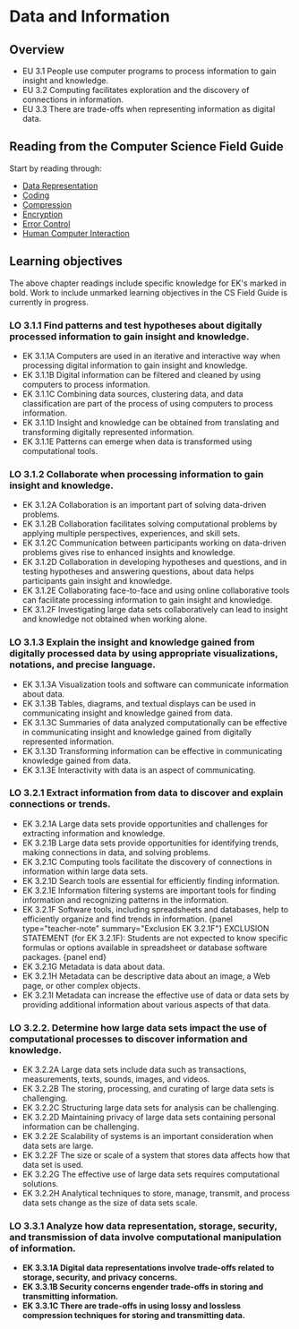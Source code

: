 # Data and Information

## Overview

- EU 3.1 People use computer programs to process information to gain insight and knowledge.
- EU 3.2 Computing facilitates exploration and the discovery of connections in information.
- EU 3.3 There are trade-offs when representing information as digital data.

## Reading from the Computer Science Field Guide

Start by reading through:

- [Data Representation](chapters/data-representation.html)
- [Coding](chapters/coding-introduction.html)
- [Compression](chapters/coding-compression.html)
- [Encryption](chapters/coding-encryption.html)
- [Error Control](chapters/coding-error-control.html)
- [Human Computer Interaction](chapters/human-computer-interaction.html)

## Learning objectives

The above chapter readings include specific knowledge for EK's marked in bold. Work to include unmarked learning objectives in the CS Field Guide is currently in progress.

### LO 3.1.1 Find patterns and test hypotheses about digitally processed information to gain insight and knowledge.

- EK 3.1.1A Computers are used in an iterative and interactive way when processing digital information to gain insight and knowledge.
- EK 3.1.1B Digital information can be filtered and cleaned by using computers to process information.
- EK 3.1.1C Combining data sources, clustering data, and data classification are part of the process of using computers to process information.
- EK 3.1.1D Insight and knowledge can be obtained from translating and transforming digitally represented information.
- EK 3.1.1E Patterns can emerge when data is transformed using computational tools.

### LO 3.1.2 Collaborate when processing information to gain insight and knowledge.

- EK 3.1.2A Collaboration is an important part of solving data-driven problems.
- EK 3.1.2B Collaboration facilitates solving computational problems by applying multiple perspectives, experiences, and skill sets.
- EK 3.1.2C Communication between participants working on data-driven problems gives rise
to enhanced insights and knowledge.
- EK 3.1.2D Collaboration in developing hypotheses and questions, and in testing hypotheses
and answering questions, about data helps participants gain insight and knowledge.
- EK 3.1.2E Collaborating face-to-face and using online collaborative tools can facilitate processing information to gain insight and knowledge.
- EK 3.1.2F Investigating large data sets collaboratively can lead to insight and knowledge not obtained when working alone.

### LO 3.1.3 Explain the insight and knowledge gained from digitally processed data by using appropriate visualizations, notations, and precise language.

- EK 3.1.3A Visualization tools and software can communicate information about data.
- EK 3.1.3B Tables, diagrams, and textual displays can be used in communicating insight and knowledge gained from data.
- EK 3.1.3C Summaries of data analyzed computationally can be effective in communicating insight and knowledge gained from digitally represented information.
- EK 3.1.3D Transforming information can be effective in communicating knowledge gained from data.
- EK 3.1.3E Interactivity with data is an aspect of communicating.

### LO 3.2.1 Extract information from data to discover and explain connections or trends.

- EK 3.2.1A Large data sets provide opportunities and challenges for extracting information and knowledge.
- EK 3.2.1B Large data sets provide opportunities for identifying trends, making connections
in data, and solving problems.
- EK 3.2.1C Computing tools facilitate the discovery of connections in information within large data sets.
- EK 3.2.1D Search tools are essential for efficiently finding information.
- EK 3.2.1E Information filtering systems are important tools for finding information and recognizing patterns in the information.
- EK 3.2.1F Software tools, including spreadsheets and databases, help to efficiently organize and find trends in information.
{panel type="teacher-note" summary="Exclusion EK 3.2.1F"}
EXCLUSION STATEMENT (for EK 3.2.1F): Students are not expected to know specific formulas or options available in spreadsheet or database software packages.
{panel end}
- EK 3.2.1G Metadata is data about data.
- EK 3.2.1H Metadata can be descriptive data about an image, a Web page, or other complex objects.
- EK 3.2.1I Metadata can increase the effective use of data or data sets by providing additional information about various aspects of that data.

### LO 3.2.2. Determine how large data sets impact the use of computational processes to discover information and knowledge.

- EK 3.2.2A Large data sets include data such as transactions, measurements, texts, sounds, images, and videos.
- EK 3.2.2B The storing, processing, and curating of large data sets is challenging.
- EK 3.2.2C Structuring large data sets for analysis can be challenging.
- EK 3.2.2D Maintaining privacy of large data sets containing personal information can be challenging.
- EK 3.2.2E Scalability of systems is an important consideration when data sets are large.
- EK 3.2.2F The size or scale of a system that stores data affects how that data set is used.
- EK 3.2.2G The effective use of large data sets requires computational solutions.
- EK 3.2.2H Analytical techniques to store, manage, transmit, and process data sets change as the size of data sets scale.

### LO 3.3.1 Analyze how data representation, storage, security, and transmission of data involve computational manipulation of information.

- **EK 3.3.1A Digital data representations involve trade-offs related to storage, security, and privacy concerns.**
- **EK 3.3.1B Security concerns engender trade-offs in storing and transmitting information.**
- **EK 3.3.1C There are trade-offs in using lossy and lossless compression techniques for storing and transmitting data.**
